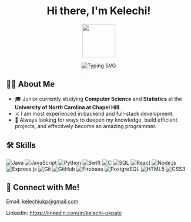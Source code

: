 <h1 align="center">Hi there, I'm Kelechi!</h1>
<p align="center">
  <img src="https://media2.giphy.com/media/v1.Y2lkPTc5MGI3NjExZThycWhhdmZ6a3ZlNzJrczUycjJjdnU1MWl1NnVuaTE2bGN6anJkOCZlcD12MV9pbnRlcm5hbF9naWZfYnlfaWQmY3Q9cw/SHjOSDkKZ18qOHA5B5/giphy.webp" width="90px" />
</p>
<p align="center">
  <img src="https://readme-typing-svg.herokuapp.com?font=Fira+Code&size=21&pause=1000&color=blue&center=true&vCenter=true&width=435&lines=Backend+Developer;Full+Stack+Engineer;App+Team+Carolina" alt="Typing SVG" />
</p>

## 👨‍💻 About Me

- 🎓 Junior currently studying **Computer Science** and **Statistics** at the **University of North Carolina at Chapel Hill**.
- ⚔️ I am most experienced in backend and full-stack development.
- 🌱 Always looking for ways to deepen my knowledge, build efficient projects, and effectively become an amazing programmer.





## 🛠️ Skills

<p>
  <img src="https://img.shields.io/badge/Java-ED8B00?style=for-the-badge&logo=java&logoColor=white" alt="Java">
  <img src="https://img.shields.io/badge/JavaScript-F7DF1E?style=for-the-badge&logo=javascript&logoColor=black" alt="JavaScript">
  <img src="https://img.shields.io/badge/Python-3776AB?style=for-the-badge&logo=python&logoColor=white" alt="Python">
  <img src="https://img.shields.io/badge/Swift-FA7343?style=for-the-badge&logo=swift&logoColor=white" alt="Swift">
  <img src="https://img.shields.io/badge/C-00599C?style=for-the-badge&logo=c&logoColor=white" alt="C">
  <img src="https://img.shields.io/badge/SQL-4479A1?style=for-the-badge&logo=postgresql&logoColor=white" alt="SQL">
  <img src="https://img.shields.io/badge/React-20232A?style=for-the-badge&logo=react&logoColor=61DAFB" alt="React">
  <img src="https://img.shields.io/badge/Node.js-339933?style=for-the-badge&logo=nodedotjs&logoColor=white" alt="Node.js">
  <img src="https://img.shields.io/badge/Express.js-000000?style=for-the-badge&logo=express&logoColor=white" alt="Express.js">
  <img src="https://img.shields.io/badge/Git-F05032?style=for-the-badge&logo=git&logoColor=white" alt="Git">
  <img src="https://img.shields.io/badge/GitHub-181717?style=for-the-badge&logo=github&logoColor=white" alt="GitHub">
  <img src="https://img.shields.io/badge/Firebase-FFCA28?style=for-the-badge&logo=firebase&logoColor=black" alt="Firebase">
  <img src="https://img.shields.io/badge/PostgreSQL-336791?style=for-the-badge&logo=postgresql&logoColor=white" alt="PostgreSQL">
  <img src="https://img.shields.io/badge/HTML5-E34F26?style=for-the-badge&logo=html5&logoColor=white" alt="HTML5">
  <img src="https://img.shields.io/badge/CSS3-1572B6?style=for-the-badge&logo=css3&logoColor=white" alt="CSS3">
</p>


## 📲 Connect with Me!
<p align="left">
  Email: <a href="mailto:kelechiukp@gmail.com">kelechiukp@gmail.com</a>
</p>
<p align="left">
  LinkedIn: <a href="https://linkedin.com/in/kelechi-ukpabi">https://linkedin.com/in/kelechi-ukpabi</a>
</p>
